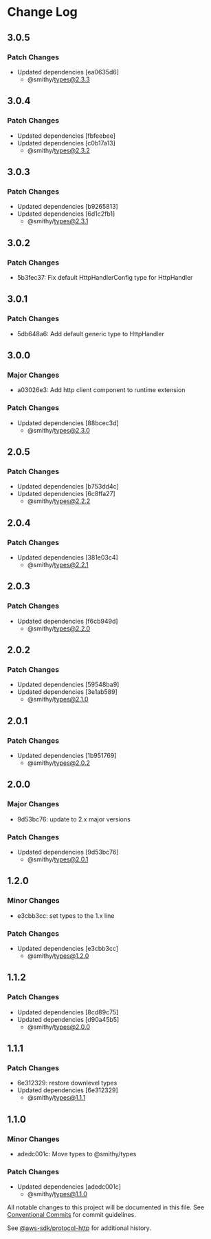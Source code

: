 # Change Log

## 3.0.5

### Patch Changes

- Updated dependencies [ea0635d6]
  - @smithy/types@2.3.3

## 3.0.4

### Patch Changes

- Updated dependencies [fbfeebee]
- Updated dependencies [c0b17a13]
  - @smithy/types@2.3.2

## 3.0.3

### Patch Changes

- Updated dependencies [b9265813]
- Updated dependencies [6d1c2fb1]
  - @smithy/types@2.3.1

## 3.0.2

### Patch Changes

- 5b3fec37: Fix default HttpHandlerConfig type for HttpHandler

## 3.0.1

### Patch Changes

- 5db648a6: Add default generic type to HttpHandler

## 3.0.0

### Major Changes

- a03026e3: Add http client component to runtime extension

### Patch Changes

- Updated dependencies [88bcec3d]
  - @smithy/types@2.3.0

## 2.0.5

### Patch Changes

- Updated dependencies [b753dd4c]
- Updated dependencies [6c8ffa27]
  - @smithy/types@2.2.2

## 2.0.4

### Patch Changes

- Updated dependencies [381e03c4]
  - @smithy/types@2.2.1

## 2.0.3

### Patch Changes

- Updated dependencies [f6cb949d]
  - @smithy/types@2.2.0

## 2.0.2

### Patch Changes

- Updated dependencies [59548ba9]
- Updated dependencies [3e1ab589]
  - @smithy/types@2.1.0

## 2.0.1

### Patch Changes

- Updated dependencies [1b951769]
  - @smithy/types@2.0.2

## 2.0.0

### Major Changes

- 9d53bc76: update to 2.x major versions

### Patch Changes

- Updated dependencies [9d53bc76]
  - @smithy/types@2.0.1

## 1.2.0

### Minor Changes

- e3cbb3cc: set types to the 1.x line

### Patch Changes

- Updated dependencies [e3cbb3cc]
  - @smithy/types@1.2.0

## 1.1.2

### Patch Changes

- Updated dependencies [8cd89c75]
- Updated dependencies [d90a45b5]
  - @smithy/types@2.0.0

## 1.1.1

### Patch Changes

- 6e312329: restore downlevel types
- Updated dependencies [6e312329]
  - @smithy/types@1.1.1

## 1.1.0

### Minor Changes

- adedc001c: Move types to @smithy/types

### Patch Changes

- Updated dependencies [adedc001c]
  - @smithy/types@1.1.0

All notable changes to this project will be documented in this file.
See [Conventional Commits](https://conventionalcommits.org) for commit guidelines.

See [@aws-sdk/protocol-http](https://github.com/aws/aws-sdk-js-v3/blob/main/packages/protocol-http/CHANGELOG.md) for additional history.
